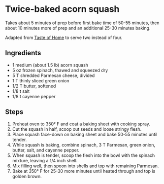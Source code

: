 # Twice-baked acorn squash

Takes about 5 minutes of prep before first bake time of 50-55 minutes, then about 10 minutes more of prep and an additional 25-30 minutes baking.

Adapted from [Taste of Home](http://www.tasteofhome.com/recipes/twice-baked-acorn-squash) to serve two instead of four.

## Ingredients

- 1 medium (about 1.5 lb) acorn squash
- 5 oz frozen spinach, thawed and squeezed dry
- 5 T shredded Parmesan cheese, divided
- 1 T thinly sliced green onion
- 1/2 T butter, softened
- 1/8 t salt
- 1/8 t cayenne pepper

## Steps

1. Preheat oven to 350° F and coat a baking sheet with cooking spray.
2. Cut the squash in half, scoop out seeds and loose stringy flesh. 
3. Place squash face-down on baking sheet and bake 50-55 minutes until tender.
4. While squash is baking, combine spinach, 3 T Parmesan, green onion, butter, salt, and cayenne pepper.
5. When squash is tender, scoop the flesh into the bowl with the spinach mixture, leaving a 1/4 inch shell.
6. Mix filling well, then spoon into shells and top with remaining Parmesan.
7. Bake at 350° F for 25-30 more minutes until heated through and top is golden brown.
